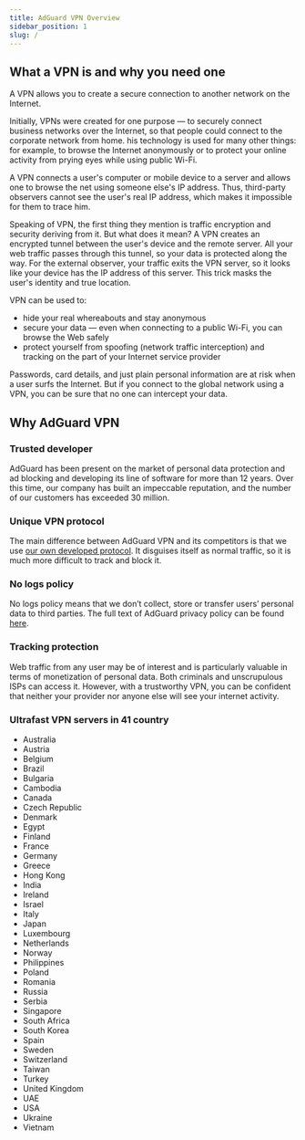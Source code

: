 ```yaml
---
title: AdGuard VPN Overview
sidebar_position: 1
slug: /
---
```


## What a VPN is and why you need one

A VPN allows you to create a secure connection to another network on the Internet.

Initially, VPNs were created for one purpose — to securely connect business networks over the Internet, so that people could connect to the corporate network from home. his technology is used for many other things: for example, to browse the Internet anonymously or to protect your online activity from prying eyes while using public Wi-Fi. 

A VPN connects a user's computer or mobile device to a server and allows one to browse the net using someone else's IP address. Thus, third-party observers cannot see the user's real IP address, which makes it impossible for them to trace him. 

Speaking of VPN, the first thing they mention is traffic encryption and security deriving from it. But what does it mean? A VPN creates an encrypted tunnel between the user's device and the remote server. All your web traffic passes through this tunnel, so your data is protected along the way. For the external observer, your traffic exits the VPN server, so it looks like your device has the IP address of this server. This trick masks the user's identity and true location.

VPN can be used to:

* hide your real whereabouts and stay anonymous
* secure your data — even when connecting to a public Wi-Fi, you can browse the Web safely
* protect yourself from spoofing (network traffic interception) and tracking on the part of your Internet service provider

Passwords, card details, and just plain personal information are at risk when a user surfs the Internet. But if you connect to the global network using a VPN, you can be sure that no one can intercept your data.

## Why AdGuard VPN

### Trusted developer
AdGuard has been present on the market of personal data protection and ad blocking and developing its line of software for more than 12 years. Over this time, our company has built an impeccable reputation, and the number of our customers has exceeded 30 million.

### Unique VPN protocol
The main difference between AdGuard VPN and its competitors is that we use [our own developed protocol](/general/adguard-vpn-protocol.md). It disguises itself as normal traffic, so it is much more difficult to track and block it.

### No logs policy
No logs policy means that we don’t collect, store or transfer users’ personal data to third parties. The full text of AdGuard privacy policy can be found [here](https://adguard-vpn.com/en/privacy.html).

### Tracking protection
Web traffic from any user may be of interest and is particularly valuable in terms of monetization of personal data. Both criminals and unscrupulous ISPs can access it. However, with a trustworthy VPN, you can be confident that neither your provider nor anyone else will see your internet activity.

### Ultrafast VPN servers in 41 country

* Australia
* Austria
* Belgium
* Brazil
* Bulgaria
* Cambodia
* Canada
* Czech Republic
* Denmark
* Egypt
* Finland
* France
* Germany
* Greece
* Hong Kong
* India
* Ireland
* Israel
* Italy
* Japan
* Luxembourg
* Netherlands
* Norway
* Philippines
* Poland
* Romania
* Russia
* Serbia
* Singapore
* South Africa
* South Korea
* Spain
* Sweden
* Switzerland
* Taiwan
* Turkey
* United Kingdom
* UAE
* USA
* Ukraine
* Vietnam